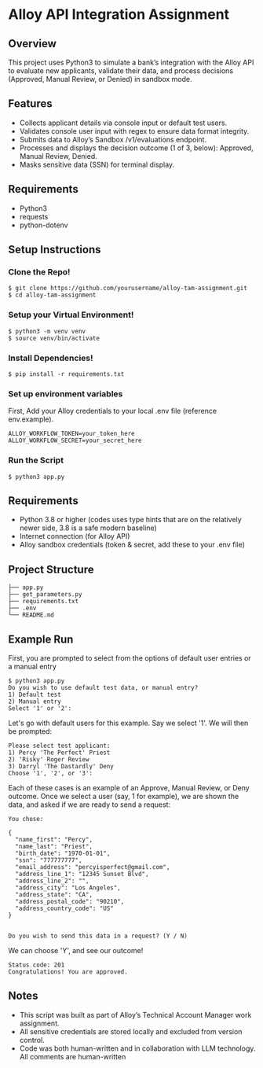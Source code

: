 # Alloy API Integration Assignment

## Overview

This project uses Python3 to simulate a bank’s integration with the Alloy API to evaluate new applicants, validate their data, and process decisions (Approved, Manual Review, or Denied) in sandbox mode.

## Features

- Collects applicant details via console input or default test users.
- Validates console user input with regex to ensure data format integrity.
- Submits data to Alloy’s Sandbox /v1/evaluations endpoint.
- Processes and displays the decision outcome (1 of 3, below): Approved, Manual Review, Denied.
- Masks sensitive data (SSN) for terminal display.

## Requirements

- Python3
- requests
- python-dotenv

## Setup Instructions

### Clone the Repo!
```
$ git clone https://github.com/yourusername/alloy-tam-assignment.git
$ cd alloy-tam-assignment
```
### Setup your Virtual Environment!
```
$ python3 -m venv venv
$ source venv/bin/activate
```
### Install Dependencies!
```
$ pip install -r requirements.txt
```
### Set up environment variables 

First, Add your Alloy credentials to your local .env file (reference env.example).
```
ALLOY_WORKFLOW_TOKEN=your_token_here
ALLOY_WORKFLOW_SECRET=your_secret_here
```
### Run the Script
```
$ python3 app.py
```
## Requirements

- Python 3.8 or higher (codes uses type hints that are on the relatively newer side, 3.8 is a safe modern baseline)
- Internet connection (for Alloy API)
- Alloy sandbox credentials (token & secret, add these to your .env file)

## Project Structure
```
├── app.py
├── get_parameters.py
├── requirements.txt
├── .env
└── README.md
```

## Example Run

First, you are prompted to select from the options of default user entries or a manual entry

```
$ python3 app.py
Do you wish to use default test data, or manual entry?
1) Default test
2) Manual entry
Select '1' or '2':
```

Let's go with default users for this example. Say we select '1'. We will then be prompted:
```
Please select test applicant:
1) Percy 'The Perfect' Priest
2) 'Risky' Roger Review
3) Darryl 'The Dastardly' Deny
Choose '1', '2', or '3': 
```

Each of these cases is an example of an Approve, Manual Review, or Deny outcome. Once we select a user (say, 1 for example), we are shown the data, and asked if we are ready to send a request:
```
You chose:

{
  "name_first": "Percy",
  "name_last": "Priest",
  "birth_date": "1970-01-01",
  "ssn": "777777777",
  "email_address": "percyisperfect@gmail.com",
  "address_line_1": "12345 Sunset Blvd",
  "address_line_2": "",
  "address_city": "Los Angeles",
  "address_state": "CA",
  "address_postal_code": "90210",
  "address_country_code": "US"
}


Do you wish to send this data in a request? (Y / N)
```

We can choose 'Y', and see our outcome!
```
Status code: 201
Congratulations! You are approved.
```





## Notes

- This script was built as part of Alloy’s Technical Account Manager work assignment.
- All sensitive credentials are stored locally and excluded from version control.
- Code was both human-written and in collaboration with LLM technology. All comments are human-written
